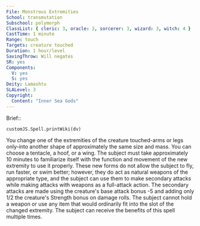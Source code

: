 ```yaml
---
File: Monstrous Extremities
School: transmutation
Subschool: polymorph
ClassList: { cleric: 3, oracle: 3, sorcerer: 3, wizard: 3, witch: 4 }
CastTime: 1 minute
Range: touch
Targets: creature touched
Duration: 1 hour/level
SavingThrow: Will negates
SR: yes
Components:
  V: yes
  S: yes
Deity: Lamashtu
SLALevel: 3
Copyright:
  Content: "Inner Sea Gods"
---
```

Brief:: 

```dataviewjs
customJS.Spell.printWiki(dv)
```

You change one of the extremities of the creature touched-arms or legs only-into another shape of approximately the same size and mass. You can choose a tentacle, a hoof, or a wing.  The subject must take approximately 10 minutes to familiarize itself with the function and movement of the new extremity to use it properly. These new forms do not allow the subject to fly, run faster, or swim better; however, they do act as natural weapons of the appropriate type, and the subject can use them to make secondary attacks while making attacks with weapons as a full-attack action. The secondary attacks are made using the creature's base attack bonus -5 and adding only 1/2 the creature's Strength bonus on damage rolls. The subject cannot hold a weapon or use any item that would ordinarily fit into the slot of the changed extremity. The subject can receive the benefits of this spell multiple times.
